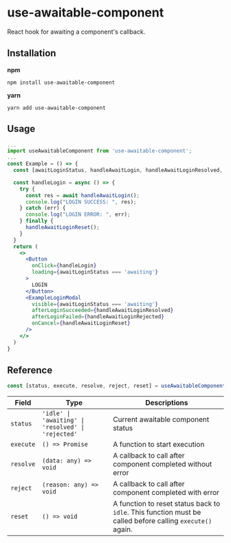 

# use-awaitable-component

React hook for awaiting a component's callback.

## Installation
**npm**
```console
npm install use-awaitable-component
```
**yarn**
```console
yarn add use-awaitable-component
```

## Usage
```jsx
...
import useAwaitableComponent from 'use-awaitable-component';
...
const Example = () => {
  const [awaitLoginStatus, handleAwaitLogin, handleAwaitLoginResolved, handleAwaitLoginRejected, handleAwaitLoginReset] = useAwaitableComponent();

  const handleLogin = async () => {
    try {
      const res = await handleAwaitLogin();
      console.log("LOGIN SUCCESS: ", res);
    } catch (err) {
      console.log("LOGIN ERROR: ", err);
    } finally {
      handleAwaitLoginReset();
    }
  }
  return (
    <>
      <Button
        onClick={handleLogin}
        loading={awaitLoginStatus === 'awaiting'}
      >
        LOGIN
      </Button>
      <ExampleLoginModal
        visible={awaitLoginStatus === 'awaiting'}
        afterLoginSucceeded={handleAwaitLoginResolved}
        afterLoginFailed={handleAwaitLoginRejected}
        onCancel={handleAwaitLoginReset}
      />
    </>
  )
}
```

## Reference
```jsx
const [status, execute, resolve, reject, reset] = useAwaitableComponent()
```
| Field | Type | Descriptions |
|--|--|--|
| `status` | `'idle' \| 'awaiting' \| 'resolved' \| 'rejected'` | Current awaitable component status |
| `execute` | `() => Promise` | A function to start execution |
| `resolve` | `(data: any) => void` | A callback to call after component completed without error |
| `reject` | `(reason: any) => void` | A callback to call after component completed with error |
| `reset` | `() => void` | A function to reset status back to `idle`. This function must be called before calling `execute()` again. |
